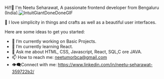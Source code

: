  Hi!!👋
 I'm Neetu Seharawat, A passionate frontend developer from Bengaluru (India).![IntuitGiantDoneDoneGIF](https://user-images.githubusercontent.com/116377226/215323404-5b7ab425-f2e6-464a-a15c-17ff51e61c76.gif)
 
👀 I love simplicity in things and crafts as well as a beautiful user interfaces.

Here are some ideas to get you started:
- 🔭 I’m currently working on Basic Projects.
- 🌱 I’m currently learning React.
- 💬  Ask me about HTML, CSS,  Javascript,  React, SQL,C ore JAVA.
- 📫 How to reach me: neetumorbca@gmail.com
- 👁️‍🗨️Connect with me: https://www.linkedin.com/in/neetu-seharawat-359722b2/




